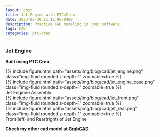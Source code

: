 ```yaml
---
layout: post
title: Jet Engine with PTC/Creo
date: 2023-06-30 11:12:00-0400
description: Practice CAD modeling in Creo software.
tags: CAD
categories: ptc-creo
---
```


### Jet Engine

**Built using PTC Creo**

<div class="row mt-3">
    <div class="col-sm mt-3 mt-md-0">
        {% include figure.html path="assets/img/blog/cad/jet_engine.png" class="img-fluid rounded z-depth-1" zoomable=true %}
    </div>
    <div class="col-sm mt-3 mt-md-0">
        {% include figure.html path="assets/img/blog/cad/jet_engine_case.png" class="img-fluid rounded z-depth-1" zoomable=true %}
    </div>
</div>
<div class="caption">
    Jet Enginee Assembly
</div>

<div class="row mt-3">
    <div class="col-sm mt-3 mt-md-0">
        {% include figure.html path="assets/img/blog/cad/jet_front.png" class="img-fluid rounded z-depth-1" zoomable=true %}
    </div>
    <div class="col-sm mt-3 mt-md-0">
        {% include figure.html path="assets/img/blog/cad/jet_rear.png" class="img-fluid rounded z-depth-1" zoomable=true %}
    </div>
</div>
<div class="caption">
    Front(left) and Rear(right) of Jet Engine
</div>

**Check my other cad model at [GrabCAD](https://grabcad.com/kamal.patel-2)**
